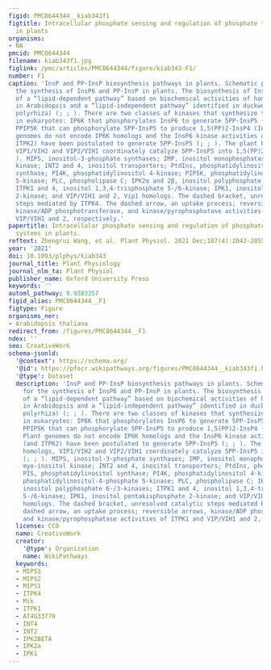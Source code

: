 ```yaml
---
figid: PMC8644344__kiab343f1
figtitle: Intracellular phosphate sensing and regulation of phosphate transport systems
  in plants
organisms:
- NA
pmcid: PMC8644344
filename: kiab343f1.jpg
figlink: /pmc/articles/PMC8644344/figure/kiab343-F1/
number: F1
caption: 'InsP and PP-InsP biosynthesis pathways in plants. Schematic pathways for
  the synthesis of InsP6 and PP-InsP in plants. The biosynthesis of InsP consists
  of a “lipid-dependent pathway” based on biochemical activities of homologous enzymes
  in Arabidopsis and a “lipid-independent pathway” identified in duckweed (Spirodela
  polyrhiza) (; ; ). There are two classes of kinases that synthesize the PP-InsP
  in eukaryotes: IP6K that phosphorylates InsP6 to generate 5PP-InsP5 (InsP7) and
  PPIP5K that can phosphorylate 5PP-InsP5 to produce 1,5(PP)2-InsP4 (InsP8) (). Plant
  genomes do not encode IP6K homologs and the InsP6 kinase activities of ITPK1 (and
  ITPK2) have been postulated to generate 5PP-InsP5 (; ; ). The plant PPIP5K homologs,
  VIP1/VIH2 and VIP2/VIH1 coordinately catalyze 5PP-InsP5 into 1,5(PP)2-InsP4 (; ;
  ). MIPS, inositol-3-phosphate synthases; IMP, inositol monophosphatase; MIK, myo-inositol
  kinase; INT2 and 4, inositol transporters; PtdIns, phosphatidylinositol; PIS, phosphatidylinositol
  synthase; PI4K, phosphatidylinositol 4-kinase; PIP5K, phosphatidylinositol-4-phosphate
  5-kinase; PLC, phospholipase C; IPK2α and 2β, inositol polyphosphate 6-/3-kinases;
  ITPK1 and 4, inositol 1,3,4-trisphosphate 5-/6-kinase; IPK1, inositol pentakisphosphate
  2-kinase; and VIP/VIH1 and 2, Vip1 homologs. The dashed bracket, unresolved catalytic
  steps mediated by ITPK4. The dashed arrow, an uptake process; reversible arrows,
  kinase/ADP phosphotransferase, and kinase/pyrophosphatase activities of ITPK1 and
  VIP/VIH1 and 2, respectively.'
papertitle: Intracellular phosphate sensing and regulation of phosphate transport
  systems in plants.
reftext: Zhengrui Wang, et al. Plant Physiol. 2021 Dec;187(4):2043-2055.
year: '2021'
doi: 10.1093/plphys/kiab343
journal_title: Plant Physiology
journal_nlm_ta: Plant Physiol
publisher_name: Oxford University Press
keywords: ''
automl_pathway: 0.9383357
figid_alias: PMC8644344__F1
figtype: Figure
organisms_ner:
- Arabidopsis thaliana
redirect_from: /figures/PMC8644344__F1
ndex: ''
seo: CreativeWork
schema-jsonld:
  '@context': https://schema.org/
  '@id': https://pfocr.wikipathways.org/figures/PMC8644344__kiab343f1.html
  '@type': Dataset
  description: 'InsP and PP-InsP biosynthesis pathways in plants. Schematic pathways
    for the synthesis of InsP6 and PP-InsP in plants. The biosynthesis of InsP consists
    of a “lipid-dependent pathway” based on biochemical activities of homologous enzymes
    in Arabidopsis and a “lipid-independent pathway” identified in duckweed (Spirodela
    polyrhiza) (; ; ). There are two classes of kinases that synthesize the PP-InsP
    in eukaryotes: IP6K that phosphorylates InsP6 to generate 5PP-InsP5 (InsP7) and
    PPIP5K that can phosphorylate 5PP-InsP5 to produce 1,5(PP)2-InsP4 (InsP8) ().
    Plant genomes do not encode IP6K homologs and the InsP6 kinase activities of ITPK1
    (and ITPK2) have been postulated to generate 5PP-InsP5 (; ; ). The plant PPIP5K
    homologs, VIP1/VIH2 and VIP2/VIH1 coordinately catalyze 5PP-InsP5 into 1,5(PP)2-InsP4
    (; ; ). MIPS, inositol-3-phosphate synthases; IMP, inositol monophosphatase; MIK,
    myo-inositol kinase; INT2 and 4, inositol transporters; PtdIns, phosphatidylinositol;
    PIS, phosphatidylinositol synthase; PI4K, phosphatidylinositol 4-kinase; PIP5K,
    phosphatidylinositol-4-phosphate 5-kinase; PLC, phospholipase C; IPK2α and 2β,
    inositol polyphosphate 6-/3-kinases; ITPK1 and 4, inositol 1,3,4-trisphosphate
    5-/6-kinase; IPK1, inositol pentakisphosphate 2-kinase; and VIP/VIH1 and 2, Vip1
    homologs. The dashed bracket, unresolved catalytic steps mediated by ITPK4. The
    dashed arrow, an uptake process; reversible arrows, kinase/ADP phosphotransferase,
    and kinase/pyrophosphatase activities of ITPK1 and VIP/VIH1 and 2, respectively.'
  license: CC0
  name: CreativeWork
  creator:
    '@type': Organization
    name: WikiPathways
  keywords:
  - MIPS3
  - MIPS2
  - MIPS1
  - ITPK4
  - Mik
  - ITPK1
  - AT4G33770
  - INT4
  - INT2
  - IPK2BETA
  - IPK2a
  - IPK1
---
```

